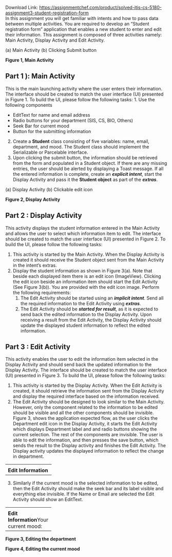 Download Link: https://assignmentchef.com/product/solved-itis-cs-5180-assignment3-student-registration-form
<br>
In this assignment you will get familiar with intents and how to pass data between multiple activities. You are required to develop an “Student registration form” application that enables a new student to enter and edit their information. This assignment is composed of three activities namely: Main Activity, Display Activity and Edit Activity.

(a) Main Activity                                         (b) Clicking Submit button

<strong>Figure 1, Main Activity</strong>

<h2>Part 1 ): Main Activity</h2>

This is the main launching activity where the user enters their information. The interface should be created to match the user interface (UI) presented in Figure 1. To build the UI, please follow the following tasks: 1. Use the following components

<ul>

 <li>EditText for name and email address</li>

 <li>Radio buttons for your department (SIS, CS, BIO, Others)</li>

 <li>Seek Bar for current mood</li>

 <li>Button for the submitting information</li>

</ul>

<ol start="2">

 <li>Create a <strong>Student</strong> class consisting of five variables: name, email, department, and mood. The Student class should implement the Serializable or Parcelable interface.</li>

 <li>Upon clicking the submit button, the information should be retrieved from the form and populated in a Student object. If there are any missing entries, the user should be alerted by displaying a Toast message. If all the entered information is complete, create an <strong><em>explicit intent</em></strong>, start the Display Activity and pass it the <strong>Student object</strong> as part of the <strong><em>extras</em></strong>.</li>

</ol>

(a) Display Activity                                          (b) Clickable edit icon

<strong>Figure 2, Display Activity</strong>

<h2>Part 2 : Display Activity</h2>

This activity displays the student information entered in the Main Activity and allows the user to select which information item to edit. The interface should be created to match the user interface (UI) presented in Figure 2. To build the UI, please follow the following tasks:

<ol>

 <li>This activity is started by the Main Activity. When the Display Activity is created it should receive the Student object sent from the Main Activity in the intent’s extras.</li>

 <li>Display the student information as shown in Figure 3(a). Note that beside each displayed item there is an edit icon (ImageView). Clicking the edit icon beside an information item should start the Edit Activity (See Figure 3(b)). You are provided with the edit icon image. Perform the following requirements:

  <ol>

   <li>The Edit Activity should be started using an <strong><em>implicit intent</em></strong>. Send all the required information to the Edit Activity using <strong><em>extras</em></strong>.</li>

   <li>The Edit Activity should be <strong><em>started for result</em></strong>, as it is expected to send back the edited information to the Display Activity. Upon receiving a result from the Edit Activity, the Display Activity should update the displayed student information to reflect the edited information.</li>

  </ol></li>

</ol>

<h2>Part 3 : Edit Activity</h2>

This activity enables the user to edit the information item selected in the Display Activity and should send back the updated information to the Display Activity. The interface should be created to match the user interface (UI) presented in Figure 3. To build the UI, please follow the following tasks:

<ol>

 <li>This activity is started by the Display Activity. When the Edit Activity is created, it should retrieve the information sent from the Display Activity and display the required interface based on the information received.</li>

 <li>The Edit Activity should be designed to look similar to the Main Activity. However, only the component related to the information to be edited should be visible and all the other components should be invisible. Figure 3, shows the application expected flow, as the user clicks the Department edit icon in the Display Activity, it starts the Edit Activity which displays Department label and and radio buttons showing the current selection. The rest of the components are invisible. The user is able to edit the information, and then presses the save button, which sends the result to the Display activity and finishes the Edit Activity. The Display activity updates the displayed information to reflect the change in department.</li>

</ol>

<table width="128">

 <tbody>

  <tr>

   <td width="128"></td>

  </tr>

  <tr>

   <td width="128"><strong>Edit Information</strong></td>

  </tr>

 </tbody>

</table>

<ol start="3">

 <li>Similarly if the current mood is the selected information to be edited, then the Edit Activity should make the seek bar and its label visible and everything else invisible. If the Name or Email are selected the Edit Activity should show an EditText.</li>

</ol>

<table width="127">

 <tbody>

  <tr>

   <td width="127"></td>

  </tr>

  <tr>

   <td width="127"><strong>Edit Information</strong>Your current mood:</td>

  </tr>

 </tbody>

</table>

<strong>Figure 3, Editing the department</strong>

<strong>Figure 4, Editing the current mood</strong>